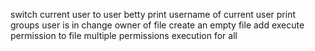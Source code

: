 switch current user to user betty
print username of current user
print groups user is in
change owner of file
create an empty file
add execute permission to file
multiple permissions
execution for all
